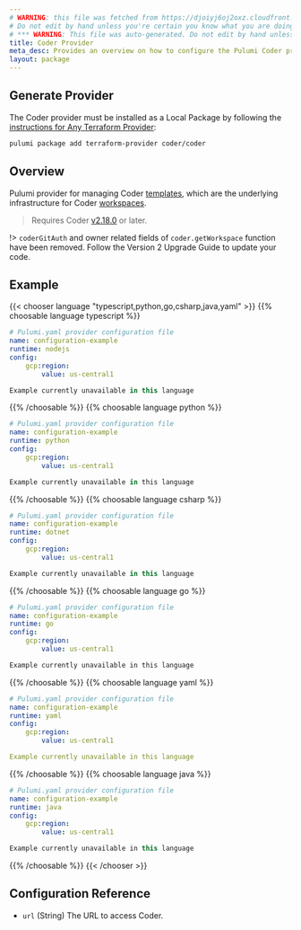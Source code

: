 ```yaml
---
# WARNING: this file was fetched from https://djoiyj6oj2oxz.cloudfront.net/docs/registry.opentofu.org/coder/coder/2.4.0-pre0/index.md
# Do not edit by hand unless you're certain you know what you are doing!
# *** WARNING: This file was auto-generated. Do not edit by hand unless you're certain you know what you are doing! ***
title: Coder Provider
meta_desc: Provides an overview on how to configure the Pulumi Coder provider.
layout: package
---
```


## Generate Provider

The Coder provider must be installed as a Local Package by following the [instructions for Any Terraform Provider](https://www.pulumi.com/registry/packages/terraform-provider/):

```bash
pulumi package add terraform-provider coder/coder
```
## Overview

Pulumi provider for managing Coder [templates](https://coder.com/docs/admin/templates), which are the underlying infrastructure for Coder [workspaces](https://coder.com/docs/user-guides/workspace-management).

> Requires Coder [v2.18.0](https://github.com/coder/coder/releases/tag/v2.18.0) or later.

!> `coderGitAuth` and owner related fields of `coder.getWorkspace` function have been removed. Follow the Version 2 Upgrade Guide to update your code.
## Example

{{< chooser language "typescript,python,go,csharp,java,yaml" >}}
{{% choosable language typescript %}}
```yaml
# Pulumi.yaml provider configuration file
name: configuration-example
runtime: nodejs
config:
    gcp:region:
        value: us-central1

```
```typescript
Example currently unavailable in this language
```
{{% /choosable %}}
{{% choosable language python %}}
```yaml
# Pulumi.yaml provider configuration file
name: configuration-example
runtime: python
config:
    gcp:region:
        value: us-central1

```
```python
Example currently unavailable in this language
```
{{% /choosable %}}
{{% choosable language csharp %}}
```yaml
# Pulumi.yaml provider configuration file
name: configuration-example
runtime: dotnet
config:
    gcp:region:
        value: us-central1

```
```csharp
Example currently unavailable in this language
```
{{% /choosable %}}
{{% choosable language go %}}
```yaml
# Pulumi.yaml provider configuration file
name: configuration-example
runtime: go
config:
    gcp:region:
        value: us-central1

```
```go
Example currently unavailable in this language
```
{{% /choosable %}}
{{% choosable language yaml %}}
```yaml
# Pulumi.yaml provider configuration file
name: configuration-example
runtime: yaml
config:
    gcp:region:
        value: us-central1

```
```yaml
Example currently unavailable in this language
```
{{% /choosable %}}
{{% choosable language java %}}
```yaml
# Pulumi.yaml provider configuration file
name: configuration-example
runtime: java
config:
    gcp:region:
        value: us-central1

```
```java
Example currently unavailable in this language
```
{{% /choosable %}}
{{< /chooser >}}
## Configuration Reference

- `url` (String) The URL to access Coder.